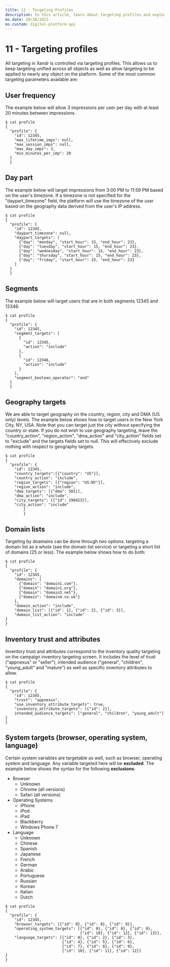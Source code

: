 ```yaml
---
title: 11 - Targeting Profiles
description: In this article, learn about targeting profiles and explore detailed information about the most common targeting parameters.
ms.date: 10/28/2023
ms.custom: digital-platform-api
---
```


# 11 - Targeting profiles

All targeting in Xandr is controlled via targeting profiles. This allows us to keep targeting unified across all objects as well as allow targeting to be applied to nearly any object on the platform. Some of the most common targeting parameters available are:

## User frequency

The example below will allow 3 impressions per user per day with at least 20 minutes between impressions.

```
$ cat profile
{
  "profile": {
    "id": 12345,
    "max_lifetime_imps": null,
    "max_session_imps": null,
    "max_day_imps": 3,
    "min_minutes_per_imp": 20
  }
  }
```

## Day part

The example below will target impressions from 3:00 PM to 11:59 PM based on the user's timezone. If a timezone is not specified for the
"daypart_timezone" field, the platform will use the timezone of the user based on the geography data derived from the user's IP address.

```
$ cat profile
{
  "profile": {
    "id": 12345,
    "daypart_timezone": null,
    "daypart_targets": [
      {"day": "monday", "start_hour": 15, "end_hour": 23},
      {"day": "tuesday", "start_hour": 15, "end_hour": 23},
      {"day": "wednesday", "start_hour": 15, "end_hour": 23},
      {"day": "thursday", "start_hour": 15, "end_hour": 23},
      {"day": "friday", "start_hour": 15, "end_hour": 23}
    ]
  }
  }
```

## Segments

The example below will target users that are in both segments 12345 and 12346.

```
$ cat profile
{
  "profile": {
    "id": 12345,
    "segment_targets": [
      {
        "id": 12345,
        "action": "include"
      },
      {
        "id": 12346,
        "action": "include"
      }
    ],
    "segment_boolean_operator": "and"
  }
  }
```

## Geography targets

We are able to target geography on the country, region, city and DMA (US only) levels. The example below shows how to target users in the New York City, NY, USA. Note that you can target just the city without specifying the country or state. If you do not wish to use geography targeting, leave the "country_action", "region_action", "dma_action" and "city_action" fields set to "exclude" and the targets fields set to null. This will effectively exclude nothing with respect to geography targets.

```
$ cat profile
{
  "profile": {
    "id": 12345,
    "country_targets":[{"country": "US"}],
    "country_action": "include",
    "region_targets": [{"region": "US:NY"}],
    "region_action": "include",
    "dma_targets": [{"dma": 501}],
    "dma_action": "include",
    "city_targets": [{"id": 198423}],
    "city_action": "include"
        }
        }
```

## Domain lists

Targeting by doamains can be done through two options: targeting a domain list as a whole (see the domain list service) or targeting a short list of domains (25 or less). The example below shows how to do both:

```
$ cat profile
{
  "profile": {
    "id": 12345,
    "domains": [
      {"domain": "domain1.com"},
      {"domain": "domain1.org"},
      {"domain": "domain3.net"},
      {"domain": "domain4.co.uk"}
    ],
    "domain_action": "include",
    "domain_list": [{"id": 1}, {"id": 2}, {"id": 3}],
    "domain_list_action": "include"
}
}
```

## Inventory trust and attributes

Inventory trust and attributes correspond to the inventory quality targeting on the campaign inventory targeting screen. It includes the
level of trust ("appnexus" or "seller"), intended audience ("general", "children", "young_adult" and "mature") as well as specific inventory attributes to allow.

```
$ cat profile
{
  "profile": {
    "id": 12345,
    "trust": "appnexus",
    "use_inventory_attribute_targets": true,
    "inventory_attribute_targets": [{"id": 2}],
    intended_audience_targets": ["general", "children", "young_adult"]
}
}
```

## System targets (browser, operating system, language)

Certain system variables are targetable as well, such as browser, operating system and language. Any variable targeted here will be **excluded**. The example below shows the syntax for the following **exclusions**:

- Browser
  - Unknown
  - Chrome (all versions)
  - Safari (all versions)
- Operating Systems
  - iPhone
  - iPod
  - iPad
  - Blackberry
  - Windows Phone 7
- Language
  - Unknown
  - Chinese
  - Spanish
  - Japanese
  - French
  - German
  - Arabic
  - Portuguese
  - Russian
  - Korean
  - Italian
  - Dutch

```
$ cat profile
{
  "profile": {
    "id": 12345,
    "browser_targets": [{"id": 0}, {"id": 8}, {"id": 9}],
    "operating_system_targets": [{"id": 0}, {"id": 8}, {"id": 9},
                                 {"id": 10}, {"id": 12}, {"id": 13}],
    "language_targets": [{"id": 0}, {"id": 2}, {"id": 3},
                         {"id": 4}, {"id": 5}, {"id": 6},
                         {"id": 7}, {"id": 8}, {"id": 9},
                         {"id": 10}, {"id": 11}, {"id": 12}]
}
}
```
